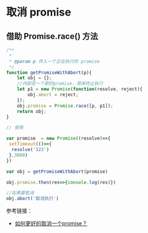 # 取消 promise

## 借助 Promise.race() 方法

```js
/**
 * 
 * @param p 传入一个正在执行的 promise
 */
function getPromiseWithAbort(p){
    let obj = {};
    //内部定一个新的promise，用来终止执行
    let p1 = new Promise(function(resolve, reject){
        obj.abort = reject;
    });
    obj.promise = Promise.race([p, p1]);
    return obj;
}

// 使用

var promise  = new Promise((resolve)=>{
 setTimeout(()=>{
  resolve('123')
 },3000)
})

var obj = getPromiseWithAbort(promise)

obj.promise.then(res=>{console.log(res)})

//如果要取消
obj.abort('取消执行')
```

参考链接：

- [如何更好的取消一个promise？](https://cloud.tencent.com/developer/article/1785993)

